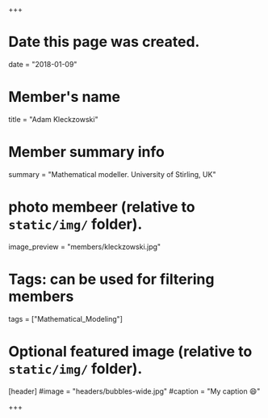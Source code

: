 +++
# Date this page was created.
date = "2018-01-09"

# Member's name
title = "Adam Kleckzowski"

# Member summary info
summary = "Mathematical modeller. University of Stirling, UK"

# photo membeer (relative to `static/img/` folder).
image_preview = "members/kleckzowski.jpg"

# Tags: can be used for filtering members
tags = ["Mathematical_Modeling"]

# Optional featured image (relative to `static/img/` folder).
[header]
#image = "headers/bubbles-wide.jpg"
#caption = "My caption :smile:"

+++

